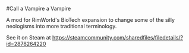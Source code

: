 #Call a Vampire a Vampire

A mod for RimWorld's BioTech expansion to change some of the silly neologisms into more traditional terminology.

See it on Steam at https://steamcommunity.com/sharedfiles/filedetails/?id=2878264220
